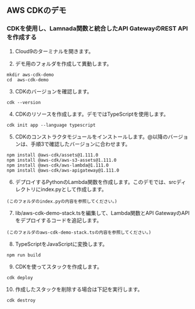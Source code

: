 ## AWS CDKのデモ
### CDKを使用し、Lamnada関数と統合したAPI GatewayのREST APIを作成する


1. Cloud9のターミナルを開きます。

2. デモ用のフォルダを作成して異動します。

```
mkdir aws-cdk-demo
cd  aws-cdk-demo
```

3. CDKのバージョンを確認します。

```
cdk --version
```

4. CDKのリソースを作成します。デモではTypeScriptを使用します。

```
cdk init app --language typescript
```

5. CDKのコンストラクタモジュールをインストールします。@以降のバージョンは、手順3で確認したバージョンに合わせます。

```
npm install @aws-cdk/assets@1.111.0
npm install @aws-cdk/aws-s3-assets@1.111.0
npm install @aws-cdk/aws-lambda@1.111.0
npm install @aws-cdk/aws-apigateway@1.111.0
```

6. デプロイするPythonのLambda関数を作成します。このデモでは、srcディレクトリにindex.pyとして作成します。

```
(このフォルダのindex.pyの内容を参照してください。)
```

7. lib/aws-cdk-demo-stack.tsを編集して、Lambda関数とAPI GatewayのAPIをデプロイするコードを追記します。

```
(このフォルダのaws-cdk-demo-stack.tsの内容を参照してください。)
```

8. TypeScriptをJavaScriptに変換します。

```
npm run build
```

9. CDKを使ってスタックを作成します。

```
cdk deploy
```

10. 作成したスタックを削除する場合は下記を実行します。

```
cdk destroy
```




